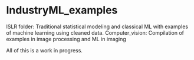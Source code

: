 # IndustryML_examples
ISLR folder: Traditional statistical modeling and classical ML with examples of machine learning using cleaned data.
Computer_vision: Compilation of examples in image processing and ML in imaging

All of this is a work in progress.
